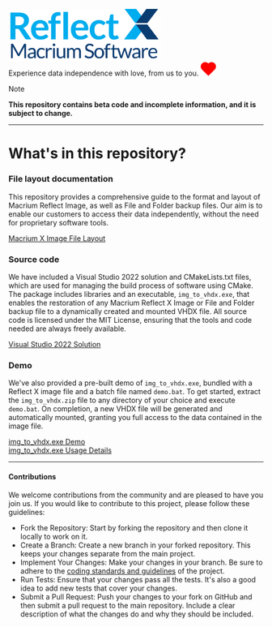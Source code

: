 <img src="../assets/ReflectX.png" width="300"> <br>Experience data independence with love, from us to you. <img src="../assets/Love_Heart_symbol.svg" width="30">

> [!NOTE]  
> **This repository contains beta code and incomplete information, and it is subject to change.**

***

# What's in this repository?

### File layout documentation
This repository provides a comprehensive guide to the format and layout of Macrium Reflect Image, as well as File and Folder backup files. Our aim is to enable our customers to access their data independently, without the need for proprietary software tools. 

[Macrium X Image File Layout](FILE_LAYOUT.md)

### Source code
We have included a Visual Studio 2022 solution and CMakeLists.txt files, which are used for managing the build process of software using CMake. The package includes libraries and an executable, `img_to_vhdx.exe`, that enables the restoration of any Macrium Reflect X Image or File and Folder backup file to a dynamically created and mounted VHDX file. All source code is licensed under the MIT License, ensuring that the tools and code needed are always freely available.

[Visual Studio 2022 Solution](../src)

### Demo
We've also provided a pre-built demo of `img_to_vhdx.exe`, bundled with a Reflect X image file and a batch file named `demo.bat`. To get started, extract the `img_to_vhdx.zip` file to any directory of your choice and execute `demo.bat`. On completion, a new VHDX file will be generated and automatically mounted, granting you full access to the data contained in the image file.

[img_to_vhdx.exe Demo](../demo)  <br>
[img_to_vhdx.exe Usage Details](../src/IMG_TO_VHDX.md)  

***

#### Contributions
We welcome contributions from the community and are pleased to have you join us. If you would like to contribute to this project, please follow these guidelines:

- Fork the Repository: Start by forking the repository and then clone it locally to work on it.
- Create a Branch: Create a new branch in your forked repository. This keeps your changes separate from the main project.
- Implement Your Changes: Make your changes in your branch. Be sure to adhere to the [coding standards and guidelines](/src/STANDARDS.md) of the project.
- Run Tests: Ensure that your changes pass all the tests. It's also a good idea to add new tests that cover your changes.
- Submit a Pull Request: Push your changes to your fork on GitHub and then submit a pull request to the main repository. Include a clear description of what the changes do and why they should be included.
